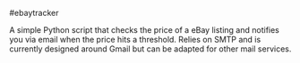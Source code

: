 #ebaytracker

A simple Python script that checks the price of a eBay listing and notifies you via email when the price hits a threshold.
Relies on SMTP and is currently designed around Gmail but can be adapted for other mail services.


